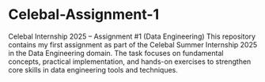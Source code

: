# Celebal-Assignment-1
Celebal Internship 2025 – Assignment #1 (Data Engineering) This repository contains my first assignment as part of the Celebal Summer Internship 2025 in the Data Engineering domain. The task focuses on fundamental concepts, practical implementation, and hands-on exercises to strengthen core skills in data engineering tools and techniques. 
